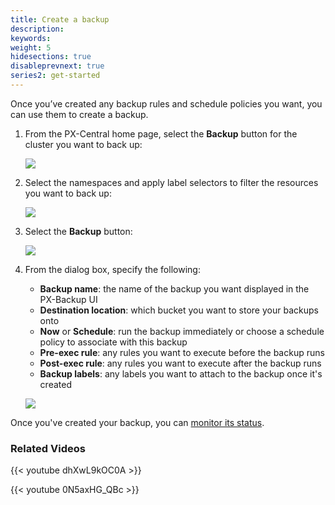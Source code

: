 ```yaml
---
title: Create a backup
description: 
keywords: 
weight: 5
hidesections: true
disableprevnext: true
series2: get-started
---
```


Once you’ve created any backup rules and schedule policies you want, you can use them to create a backup. 

1. From the PX-Central home page, select the **Backup** button for the cluster you want to back up:

    ![](/img/select-backup.png)

2. Select the namespaces and apply label selectors to filter the resources you want to back up:

    ![](/img/select-namespace-labels.png)

3. Select the **Backup** button:

    ![](/img/select-create-backup.png)

4. From the dialog box, specify the following:
    
    * **Backup name**: the name of the backup you want displayed in the PX-Backup UI
    * **Destination location**: which bucket you want to store your backups onto
    * **Now** or **Schedule**: run the backup immediately or choose a schedule policy to associate with this backup
    * **Pre-exec rule**: any rules you want to execute before the backup runs
    * **Post-exec rule**: any rules you want to execute after the backup runs
    * **Backup labels**: any labels you want to attach to the backup once it's created

    ![](/img/populate-backup-fields.png)

Once you've created your backup, you can [monitor its status](/use-px-backup/backup-restore/monitor-status).

### Related Videos

  {{< youtube dhXwL9kOC0A >}}

  {{< youtube 0N5axHG_QBc >}}

<!-- 
## Perform a namespace-level backup



## Perform an app-level backup -->
